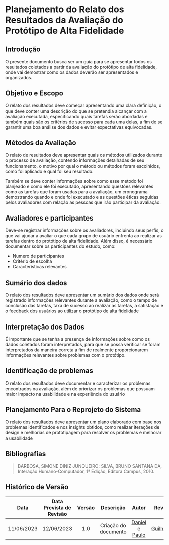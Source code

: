 # Planejamento do Relato dos Resultados da Avaliação do Protótipo de Alta Fidelidade

## Introdução
O presente documento busca ser um guia para se apresentar todos os resultados coletados a partir da avaliação do protótipo de alta fidelidade, onde vai demostrar como os dados deverão ser apresentados e organizados.

## Objetivo e Escopo
O relato dos resultados deve começar apresentando uma clara definição, o que deve conter uma descrição do que se pretendia alcançar com a avaliação executada, especificando quais tarefas serão abordadas e também quais são os critérios de sucesso para cada uma delas, a fim de se garantir uma boa análise dos dados e evitar expectativas equivocadas.

## Métodos da Avaliação
O relato de resultados deve apresentar quais os métodos utilizados durante o processo de avaliação, contendo informações detalhadas de seu funcionamento, o motivo por qual o método ou métodos foram escolhidos, como foi aplicado e qual foi seu resultado.

Também se deve conter informações sobre como esse metodo foi planjeado e como ele foi executado, apresentando questões relevantes como as tarefas que foram usadas para a avaliação, um cronograma demostrando quando e onde foi executado e as questões éticas seguidas pelos avaliadores com relação as pessoas que irão participar da avaliação.

## Avaliadores e participantes
Deve-se registrar informações sobre os avaliadores, incluindo seus perfis, o que vai ajudar a avaliar o que cada grupo de usuário enfrenta ao realizar as tarefas dentro do protótipo de alta fidelidade. Além disso, é necessário documentar sobre os participantes do estudo, como:

- Numero de participantes 
- Critério de escolha
- Características relevantes

## Sumário dos dados
O relato dos resultados deve apresentar um sumário dos dados onde será registrado informações relevantes durante a avaliação, como o tempo de conclusão das tarefas, taxa de sucesso ao realizar as tarefas, a satisfação e o feedback dos usuários ao utilizar o protótipo de alta fidelidade

## Interpretação dos Dados
É importante que se tenha a presença de informações sobre como os dados coletados foram interpretados, para que se possa verificar se foram interpretados da maneira correta a fim de realmente proporcionarem informações relevantes sobre problemas com o protótipo.

## Identificação de problemas
O relato dos resultados deve documentar e caracterizar os problemas encontrados na avaliação, além de priorizar os problemas que possuam maior impacto na usabilidade e na experiência do usuário

## Planejamento Para o Reprojeto do Sistema
O relato dos resultados deve apresentar um plano elaborado com base nos problemas identificados e nos insights obtidos, como realizar iterações de design e melhorias de prototipagem para resolver os problemas e melhorar a usabilidade

## **Bibliografias**

> BARBOSA, SIMONE DINIZ JUNQUEIRO; SILVA, BRUNO SANTANA DA, Interação Humano-Computador, 1ª Edição, Editora Campus, 2010.

## Histórico de Versão
| Data | Data Prevista de Revisão | Versão | Descrição | Autor | Revisor |
| :--: | :----------------------: | :----: | :-------: | :---: | :-----: |
| 11/06/2023 |        12/06/2023        |  1.0   | Criação do documento | [Daniel](https://github.com/daniel-de-sousa) e [Paulo](https://github.com/PauloVictorFS)  | [Guilherme](https://github.com/guilhermekishimoto) |